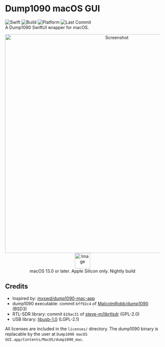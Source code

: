 # Dump1090 macOS GUI
![Swift](https://img.shields.io/badge/Swift-F05138?logo=swift&logoColor=white)
![Build](https://github.com/nikolan123/Dump1090-macOS-GUI/actions/workflows/nightlybuild.yaml/badge.svg)
![Platform](https://img.shields.io/badge/platform-macOS-blue)
![Last Commit](https://img.shields.io/github/last-commit/nikolan123/Dump1090-macOS-GUI)
<br>
A Dump1090 SwiftUI wrapper for macOS.

<p align="center">
  <img alt="Screenshot" src="https://github.com/user-attachments/assets/5771ab59-0c7a-4683-8d7d-5e7295f466ac" width="712" />
  <br>
  <a href="https://github.com/nikolan123/Dump1090-macOS-GUI/releases/download/nightly/Dump1090MAC.dmg"><img height="50" alt="Image" src="https://github.com/user-attachments/assets/c41f9e2d-af5c-47e1-a5b9-70047bb37600" /></a>
  <br>
  macOS 13.0 or later. Apple Silicon only. Nightly build
</p>

## Credits
- Inspired by: [mxswd/dump1090-mac-app](https://github.com/mxswd/dump1090-mac-app)
- dump1090 executable: commit `bff92c4` of [MalcolmRobb/dump1090](https://github.com/MalcolmRobb/dump1090) (BSD3)
- RTL-SDR library: commit `619ac31` of [steve-m/librtlsdr](https://github.com/steve-m/librtlsdr) (GPL-2.0)
- USB library: [libusb-1.0](https://github.com/libusb/libusb) (LGPL-2.1)

All licenses are included in the `licenses/` directory. The dump1090 binary is replacable by the user at `Dump1090 macOS GUI.app/Contents/MacOS/dump1090_mac`.
